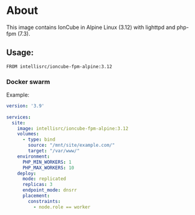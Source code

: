 # About

This image contains IonCube in Alpine Linux (3.12) with lighttpd and php-fpm (7.3).

## Usage:

```
FROM intellisrc/ioncube-fpm-alpine:3.12
```

### Docker swarm

Example:

```yaml
version: '3.9'
    
services:
  site:
    image: intellisrc/ioncube-fpm-alpine:3.12
    volumes:
      - type: bind
        source: "/mnt/site/example.com/"
        target: "/var/www/"
    environment:
      PHP_MIN_WORKERS: 1
      PHP_MAX_WORKERS: 10
    deploy:
      mode: replicated
      replicas: 3
      endpoint_mode: dnsrr
      placement:
        constraints: 
          - node.role == worker
```
